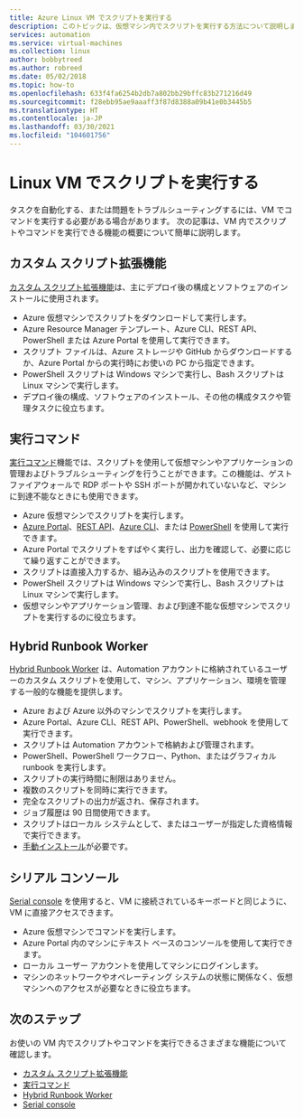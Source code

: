 ```yaml
---
title: Azure Linux VM でスクリプトを実行する
description: このトピックは、仮想マシン内でスクリプトを実行する方法について説明します
services: automation
ms.service: virtual-machines
ms.collection: linux
author: bobbytreed
ms.author: robreed
ms.date: 05/02/2018
ms.topic: how-to
ms.openlocfilehash: 633f4fa6254b2db7a802bb29bffc83b271216d49
ms.sourcegitcommit: f28ebb95ae9aaaff3f87d8388a09b41e0b3445b5
ms.translationtype: HT
ms.contentlocale: ja-JP
ms.lasthandoff: 03/30/2021
ms.locfileid: "104601756"
---
```

# <a name="run-scripts-in-your-linux-vm"></a>Linux VM でスクリプトを実行する

タスクを自動化する、または問題をトラブルシューティングするには、VM でコマンドを実行する必要がある場合があります。 次の記事は、VM 内でスクリプトやコマンドを実行できる機能の概要について簡単に説明します。

## <a name="custom-script-extension"></a>カスタム スクリプト拡張機能

[カスタム スクリプト拡張機能](../extensions/custom-script-linux.md)は、主にデプロイ後の構成とソフトウェアのインストールに使用されます。

* Azure 仮想マシンでスクリプトをダウンロードして実行します。
* Azure Resource Manager テンプレート、Azure CLI、REST API、PowerShell または Azure Portal を使用して実行できます。
* スクリプト ファイルは、Azure ストレージや GitHub からダウンロードするか、Azure Portal からの実行時にお使いの PC から指定できます。
* PowerShell スクリプトは Windows マシンで実行し、Bash スクリプトは Linux マシンで実行します。
* デプロイ後の構成、ソフトウェアのインストール、その他の構成タスクや管理タスクに役立ちます。

## <a name="run-command"></a>実行コマンド

[実行コマンド](run-command.md)機能では、スクリプトを使用して仮想マシンやアプリケーションの管理およびトラブルシューティングを行うことができます。この機能は、ゲスト ファイアウォールで RDP ポートや SSH ポートが開かれていないなど、マシンに到達不能なときにも使用できます。

* Azure 仮想マシンでスクリプトを実行します。
* [Azure Portal](run-command.md)、[REST API](/rest/api/compute/virtual%20machines%20run%20commands/runcommand)、[Azure CLI](/cli/azure/vm/run-command#az_vm_run_command_invoke)、または [PowerShell](/powershell/module/az.compute/invoke-azvmruncommand) を使用して実行できます。
* Azure Portal でスクリプトをすばやく実行し、出力を確認して、必要に応じて繰り返すことができます。
* スクリプトは直接入力するか、組み込みのスクリプトを使用できます。
* PowerShell スクリプトは Windows マシンで実行し、Bash スクリプトは Linux マシンで実行します。
* 仮想マシンやアプリケーション管理、および到達不能な仮想マシンでスクリプトを実行するのに役立ちます。

## <a name="hybrid-runbook-worker"></a>Hybrid Runbook Worker

[Hybrid Runbook Worker](../../automation/automation-hybrid-runbook-worker.md) は、Automation アカウントに格納されているユーザーのカスタム スクリプトを使用して、マシン、アプリケーション、環境を管理する一般的な機能を提供します。

* Azure および Azure 以外のマシンでスクリプトを実行します。
* Azure Portal、Azure CLI、REST API、PowerShell、webhook を使用して実行できます。
* スクリプトは Automation アカウントで格納および管理されます。
* PowerShell、PowerShell ワークフロー、Python、またはグラフィカル runbook を実行します。
* スクリプトの実行時間に制限はありません。
* 複数のスクリプトを同時に実行できます。
* 完全なスクリプトの出力が返され、保存されます。
* ジョブ履歴は 90 日間使用できます。
* スクリプトはローカル システムとして、またはユーザーが指定した資格情報で実行できます。
* [手動インストール](../../automation/automation-windows-hrw-install.md)が必要です。

## <a name="serial-console"></a>シリアル コンソール

[Serial console](/troubleshoot/azure/virtual-machines/serial-console-linux) を使用すると、VM に接続されているキーボードと同じように、VM に直接アクセスできます。

* Azure 仮想マシンでコマンドを実行します。
* Azure Portal 内のマシンにテキスト ベースのコンソールを使用して実行できます。
* ローカル ユーザー アカウントを使用してマシンにログインします。
* マシンのネットワークやオペレーティング システムの状態に関係なく、仮想マシンへのアクセスが必要なときに役立ちます。

## <a name="next-steps"></a>次のステップ

お使いの VM 内でスクリプトやコマンドを実行できるさまざまな機能について確認します。

* [カスタム スクリプト拡張機能](../extensions/custom-script-linux.md)
* [実行コマンド](run-command.md)
* [Hybrid Runbook Worker](../../automation/automation-hybrid-runbook-worker.md)
* [Serial console](/troubleshoot/azure/virtual-machines/serial-console-linux)